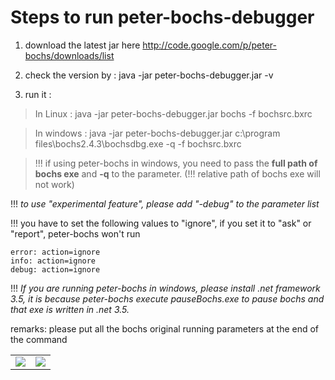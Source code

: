 # Steps to run peter-bochs-debugger #

1) download the latest jar here http://code.google.com/p/peter-bochs/downloads/list

2) check the version by : java -jar peter-bochs-debugger.jar -v

3) run it :

> In Linux : java -jar peter-bochs-debugger.jar bochs -f bochsrc.bxrc

> In windows : java -jar peter-bochs-debugger.jar c:\program files\bochs2.4.3\bochsdbg.exe -q -f bochsrc.bxrc

> !!! if using peter-bochs in windows, you need to pass the **full path of bochs exe** and **-q** to the parameter. (!!! relative path of bochs exe will not work)

!!! _to use "experimental feature", please add "-debug" to the parameter list_

!!! you have to set the following values to "ignore", if you set it to "ask" or "report", peter-bochs won't run
```
error: action=ignore
info: action=ignore
debug: action=ignore
```


!!! _If you are running peter-bochs in windows, please install .net framework 3.5, it is because peter-bochs execute pauseBochs.exe to pause bochs and that exe is written in .net 3.5._

remarks: please put all the bochs original running parameters at the end of the command

<table border='0'><tr><td>
<a href='http://www.kingofcoders.com'><img src='http://www.kingofcoders.com/images/KOC_logo2.jpg' /></a>
</td><td>
<a href='http://hk.kingofcoders.com'><img src='http://hk.kingofcoders.com/images/logo/logo.png' /></a>
</td>
</tr>
</table>
